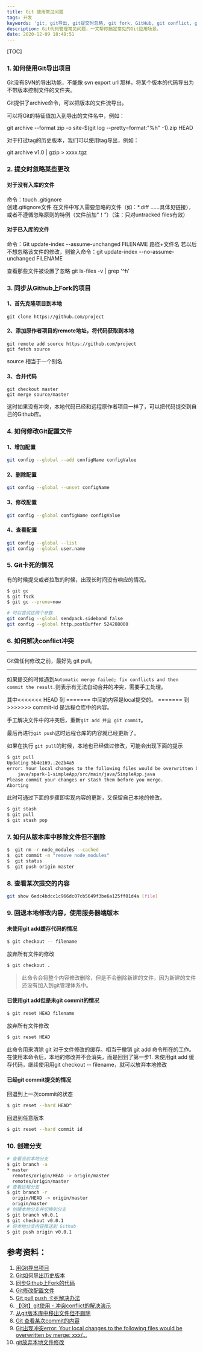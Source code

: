 ```yaml
---
title: Git 使用常见问题
tags: 开发
keywords: 'git, git导出, git提交时忽略, git fork, GitHub, git conflict, git 回退'
description: Git代码管理常见问题，一文帮你搞定常见的Git应用场景。
date: 2020-12-09 18:48:51
---
```



[TOC]

### 1. 如何使用Git导出项目

Git没有SVN的导出功能，不能像 svn export url 那样，将某个版本的代码导出为不带版本控制文件的文件夹。

Git提供了archive命令，可以把版本的文件流导出。

可以将Git的特征值加入到导出的文件名中，例如：

git archive --format zip -o site-$(git log --pretty=format:"%h" -1).zip HEAD

对于打过tag的历史版本，我们可以使用tag导出，例如：

git archive v1.0 | gzip > xxxx.tgz 

### 2. 提交时忽略某些更改

#### 对于没有入库的文件

命令：touch .gitignore             
创建.gitignore文件
在文件中写入需要忽略的文件（如：*.diff  ……具体见链接），或者不遵循忽略原则的特例（文件前加“！”）（注：只对untracked files有效）

#### 对于已入库的文件

命令：Git update-index --assume-unchanged FILENAME       路径+文件名
若以后不想忽略该文件的修改，则输入命令：git update-index --no-assume-unchanged FILENAME   

查看那些文件被设置了忽略 git ls-files -v | grep '^h'

### 3. 同步从Github上Fork的项目

#### 1、首先克隆项目到本地

```shell
git clone https://github.com/project
```

#### 2、添加原作者项目的remote地址，将代码获取到本地

```shell
git remote add source https://github.com/project
git fetch source
```
source 相当于一个别名

#### 3、合并代码

```shell
git checkout master
git merge source/master
```
这时如果没有冲突，本地代码已经和远程原作者项目一样了，可以把代码提交到自己的Github库。

### 4. 如何修改Git配置文件

#### 1、增加配置
```sh
git config --global --add configName configValue
```

#### 2、删除配置
```sh
git config --global --unset configName
```

#### 3、修改配置
```sh
git config --global configName configValue
```

#### 4、查看配置
```sh
git config --global --list
git config --global user.name
```

### 5. Git卡死的情况
有的时候提交或者拉取的时候，出现长时间没有响应的情况。
```sh
$ git gc
$ git fsck
$ git gc --prune=now

# 可以尝试这两个参数
git config --global sendpack.sideband false
git config --global http.postBuffer 524288000
```

### 6. 如何解决conflict冲突
***
Git做任何修改之前，最好先 git pull。
***

如果提交的时候遇到```Automatic merge failed; fix conflicts and then commit the result.```则表示有无法自动合并的冲突，需要手工处理。

其中<<<<<<< HEAD 到 ======= 中间的内容是local提交的。
======= 到 >>>>>>> commit-id 是远程仓库中的内容。

手工解决文件中的冲突后，重新```git add 并且 git commit```。

最后再进行```git push```这时远程仓库的内容就已经更新了。

如果在执行 `git pull`的时候，本地也已经做过修改，可能会出现下面的提示
```sh
$ git pull
Updating 5b4e169..2e2b4a5
error: Your local changes to the following files would be overwritten by merge:
	java/spark-1-simpleApp/src/main/java/SimpleApp.java
Please commit your changes or stash them before you merge.
Aborting
```

此时可通过下面的步骤即实现内容的更新，又保留自己本地的修改。
```sh
$ git stash
$ git pull
$ git stash pop
```

### 7. 如何从版本库中移除文件但不删除
```sh
$  git rm -r node_modules --cached
$  git commit -m "remove node_modules"
$  git status
$  git push origin master
```

### 8. 查看某次提交的内容
```sh
git show 6edc4bdcc1c966dc07cb5649f3be6a125ff01d4a [file]  
```

### 9. 回退本地修改内容，使用服务器端版本

#### 未使用git add缓存代码的情况
```sh
$ git checkout -- filename
```
放弃所有文件的修改
```sh
$ git checkout .
```

> 此命令会将整个内容修改删除，但是不会删除新建的文件，因为新建的文件还没有加入到git管理体系中。

#### 已使用git add但是未git commit的情况
```sh
$ git reset HEAD filename
```
放弃所有文件修改
```sh
$ git reset HEAD
```

此命令用来清除 git 对于文件修改的缓存。相当于撤销 git add 命令所在的工作。在使用本命令后，本地的修改并不会消失，而是回到了第一步1. 未使用git add 缓存代码，继续使用用git checkout -- filename，就可以放弃本地修改

#### 已经git commit提交的情况
回退到上一次commit的状态
```sh
$ git reset --hard HEAD^
```
回退到任意版本
```sh
$ git reset --hard commit id
```

### 10. 创建分支

```sh
# 查看当前本地分支
$ git branch -a
* master
  remotes/origin/HEAD -> origin/master
  remotes/origin/master
# 查看远程分支
$ git branch -r
  origin/HEAD -> origin/master
  origin/master
# 创建本地分支并切换到分支
$ git branch v0.0.1
$ git checkout v0.0.1
# 将本地分支内容推送到 Github
$ git push origin v0.0.1
```



## 参考资料：

1. [用Git导出项目]()
2. [Git如何导出历史版本]()
3. [同步Github上Fork的代码](http://blog.csdn.net/u013647382/article/details/53400530)
4. [Git修改配置文件](https://blog.csdn.net/themagickeyjianan/article/details/79683980)
5. [Git pull push 卡死解决办法](https://blog.csdn.net/chao_1990/article/details/79812297)
6. [【Git】git使用 - 冲突conflict的解决演示](https://www.cnblogs.com/VergiLyn/p/6701642.html)
7. [从git版本库中移出文件但不删除](https://blog.csdn.net/u014062332/article/details/36388815)
8. [Git 查看某次commit的内容](https://blog.csdn.net/qq_21358401/article/details/79384525)
9. [Git出现冲突error: Your local changes to the following files would be overwritten by merge: xxx/...](https://www.jianshu.com/p/920ad324fe64)
10. [git放弃本地文件修改](https://www.jianshu.com/p/c0f7e4ac14c7)

